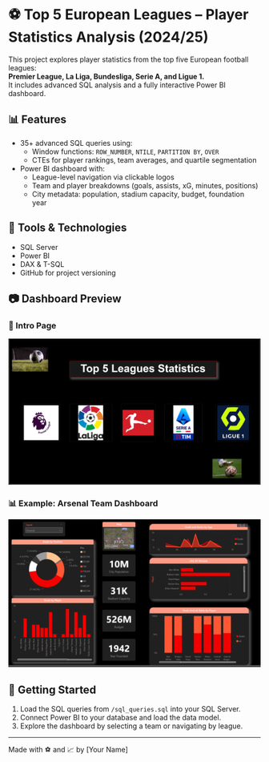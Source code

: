 # ⚽ Top 5 European Leagues – Player Statistics Analysis (2024/25)

This project explores player statistics from the top five European football leagues:  
**Premier League, La Liga, Bundesliga, Serie A, and Ligue 1.**  
It includes advanced SQL analysis and a fully interactive Power BI dashboard.

## 📊 Features

- 35+ advanced SQL queries using:
  - Window functions: `ROW_NUMBER`, `NTILE`, `PARTITION BY`, `OVER`
  - CTEs for player rankings, team averages, and quartile segmentation
- Power BI dashboard with:
  - League-level navigation via clickable logos
  - Team and player breakdowns (goals, assists, xG, minutes, positions)
  - City metadata: population, stadium capacity, budget, foundation year

## 📌 Tools & Technologies

- SQL Server  
- Power BI  
- DAX & T-SQL  
- GitHub for project versioning

## 📷 Dashboard Preview

### 🏁 Intro Page
![Intro](./Intro.png)

### 📊 Example: Arsenal Team Dashboard
![Stats](./Stats.png)

## 🚀 Getting Started

1. Load the SQL queries from `/sql_queries.sql` into your SQL Server.
2. Connect Power BI to your database and load the data model.
3. Explore the dashboard by selecting a team or navigating by league.

---

Made with ⚽ and 📈 by [Your Name]

